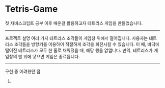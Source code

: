 # Tetris-Game
 첫 자바스크립트 공부 이후 배운걸 활용하고자 테트리스 게임을 만들었습니다.

--------------------------------------------------------------------
프로젝트 설명
 여러 가지 테트리스 조각들이 게임창 위에서 떨어집니다. 사용자는 테트리스 조각들을 방향키를 이용하여 적절하게 조각을 회전시킬 수 있습니다. 이 때, 바닥에 떨어진 테트리스가 모두 한 줄로 채워졌을 때, 해당 행을 없앱니다. 만약, 테트리스가 게임창의 맨 위에 닿으면 게임은 종료됩니다.

--------------------------------------------------------------------
구현 중 어려웠던 점

1. 
	
